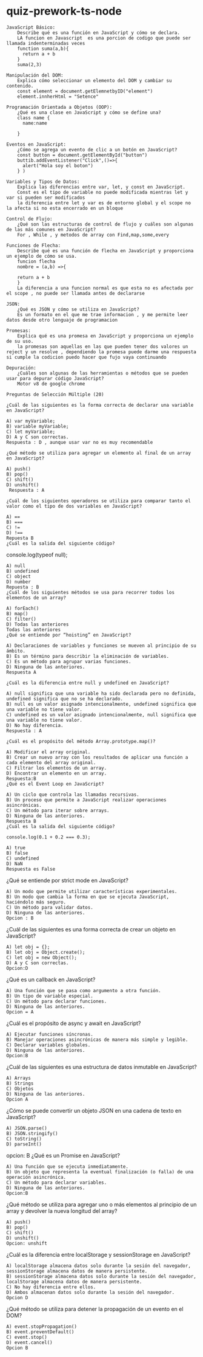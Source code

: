 # quiz-prework-ts-node  



    JavaScript Básico:
        Describe qué es una función en JavaScript y cómo se declara. 
        LA funcion en Javascript  es una porcion de codigo que puede ser llamada indenterminadas veces  
        function suma(a,b){
          return a + b
        }
        suma(2,3)

    Manipulación del DOM:
        Explica cómo seleccionar un elemento del DOM y cambiar su contenido.
        const element = document.getElemnetbyID("element")
        element.innherHtml = "Setence"

    Programación Orientada a Objetos (OOP):
        ¿Qué es una clase en JavaScript y cómo se define una?
        class name {
          name:name 
        
        }

    Eventos en JavaScript:
        ¿Cómo se agrega un evento de clic a un botón en JavaScript?
        const button = document.getElementById("button")
        buttib.addEventListener("Click",()=>{
          alert("Hola soy el boton")
        } )

    Variables y Tipos de Datos:
        Explica las diferencias entre var, let, y const en JavaScript.
        Const es el tipo de variable no puede modificada mientras let y var si pueden ser modificados 
        la diferencia entre let y var es de entorno global y el scope no la afecta si no esta encerrado en un bloque

    Control de Flujo:
        ¿Qué son las estructuras de control de flujo y cuáles son algunas de las más comunes en JavaScript? 
        For , While , y metodos de array con Find,map,some,every

    Funciones de Flecha:
        Describe qué es una función de flecha en JavaScript y proporciona un ejemplo de cómo se usa.
        funcion flecha 
        nombre = (a,b) =>{
      
        return a + b
        }
        La diferencia a una funcion normal es que esta no es afectada por el scope , no puede ser llamada antes de declararse

    JSON:
        ¿Qué es JSON y cómo se utiliza en JavaScript?
        Es un formato en el que me trae informacion , y me permite leer datos desde otro lenguaje de programacion

    Promesas:
        Explica qué es una promesa en JavaScript y proporciona un ejemplo de su uso.
        la promesas son aquellas en las que pueden tener dos valores un reject y un resolve , dependiendo la promesa puede darme una respuesta si cumple la codicion puedo hacer que fujo vaya continuando

    Depuración:
        ¿Cuáles son algunas de las herramientas o métodos que se pueden usar para depurar código JavaScript?
        Motor v8 de google chrome  

    Preguntas de Selección Múltiple (20)

    ¿Cuál de las siguientes es la forma correcta de declarar una variable en JavaScript?

    A) var myVariable;
    B) variable myVariable;
    C) let myVariable;
    D) A y C son correctas. 
    Respuesta : D , aunque usar var no es muy recomendable
 
    ¿Qué método se utiliza para agregar un elemento al final de un array en JavaScript?

    A) push()
    B) pop()
    C) shift()
    D) unshift() 
     Respuesta : A

    ¿Cuál de los siguientes operadores se utiliza para comparar tanto el valor como el tipo de dos variables en JavaScript?

    A) ==
    B) ===
    C) !=
    D) !==
    Repuesta B 
    ¿Cuál es la salida del siguiente código?

console.log(typeof null);

    A) null
    B) undefined
    C) object
    D) number
    Repuesta : B
    ¿Cuál de los siguientes métodos se usa para recorrer todos los elementos de un array?

    A) forEach()
    B) map()
    C) filter()
    D) Todas las anteriores
    Todas las anteriores
    ¿Qué se entiende por “hoisting” en JavaScript?

    A) Declaraciones de variables y funciones se mueven al principio de su ámbito.
    B) Es un término para describir la eliminación de variables.
    C) Es un método para agrupar varias funciones.
    D) Ninguna de las anteriores.
    Respuesta A

    ¿Cuál es la diferencia entre null y undefined en JavaScript?

    A) null significa que una variable ha sido declarada pero no definida, undefined significa que no se ha declarado.
    B) null es un valor asignado intencionalmente, undefined significa que una variable no tiene valor.
    C) undefined es un valor asignado intencionalmente, null significa que una variable no tiene valor.
    D) No hay diferencia.
    Respuesta : A

    ¿Cuál es el propósito del método Array.prototype.map()?

    A) Modificar el array original.
    B) Crear un nuevo array con los resultados de aplicar una función a cada elemento del array original.
    C) Filtrar los elementos de un array.
    D) Encontrar un elemento en un array.
    Respuesta:B
    ¿Qué es el Event Loop en JavaScript?

    A) Un ciclo que controla las llamadas recursivas.
    B) Un proceso que permite a JavaScript realizar operaciones asincrónicas.
    C) Un método para iterar sobre arrays.
    D) Ninguna de las anteriores.
    Respuesta B
    ¿Cuál es la salida del siguiente código?

    console.log(0.1 + 0.2 === 0.3);

    A) true
    B) false
    C) undefined
    D) NaN 
    Respuesta es False

¿Qué se entiende por strict mode en JavaScript?

    A) Un modo que permite utilizar características experimentales.
    B) Un modo que cambia la forma en que se ejecuta JavaScript, haciéndolo más seguro.
    C) Un método para validar datos.
    D) Ninguna de las anteriores.
    Opcion : B

¿Cuál de las siguientes es una forma correcta de crear un objeto en JavaScript?

    A) let obj = {};
    B) let obj = Object.create();
    C) let obj = new Object();
    D) A y C son correctas.
    Opcion:D
¿Qué es un callback en JavaScript?

    A) Una función que se pasa como argumento a otra función.
    B) Un tipo de variable especial.
    C) Un método para declarar funciones.
    D) Ninguna de las anteriores.
    Opcion = A

¿Cuál es el propósito de async y await en JavaScript?

    A) Ejecutar funciones síncronas.
    B) Manejar operaciones asincrónicas de manera más simple y legible.
    C) Declarar variables globales.
    D) Ninguna de las anteriores.
    Opcion:B

¿Cuál de las siguientes es una estructura de datos inmutable en JavaScript?

    A) Arrays
    B) Strings
    C) Objetos
    D) Ninguna de las anteriores.
    Opcion A

¿Cómo se puede convertir un objeto JSON en una cadena de texto en JavaScript?

    A) JSON.parse()
    B) JSON.stringify()
    C) toString()
    D) parseInt()
  opcion: B
¿Qué es un Promise en JavaScript?

    A) Una función que se ejecuta inmediatamente.
    B) Un objeto que representa la eventual finalización (o falla) de una operación asincrónica.
    C) Un método para declarar variables.
    D) Ninguna de las anteriores.
    Opcion:B

¿Qué método se utiliza para agregar uno o más elementos al principio de un array y devolver la nueva longitud del array?

    A) push()
    B) pop()
    C) shift()
    D) unshift()
    Opcion: unshift

¿Cuál es la diferencia entre localStorage y sessionStorage en JavaScript?

    A) localStorage almacena datos solo durante la sesión del navegador, sessionStorage almacena datos de manera persistente.
    B) sessionStorage almacena datos solo durante la sesión del navegador, localStorage almacena datos de manera persistente.
    C) No hay diferencia entre ellos.
    D) Ambos almacenan datos solo durante la sesión del navegador.
    Opcion D

¿Qué método se utiliza para detener la propagación de un evento en el DOM?

    A) event.stopPropagation()
    B) event.preventDefault()
    C) event.stop()
    D) event.cancel()
    Opcion B


